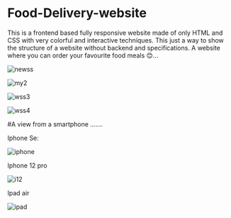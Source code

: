 # Food-Delivery-website
This is a frontend based fully responsive website made of only HTML and CSS with very colorful and interactive techniques.
This just a way to show the structure of a website without backend and specifications.
A website where you can order your favourite food meals 😊...


![newss](https://user-images.githubusercontent.com/95410218/185426830-204860c2-14e8-47ff-86d4-f14eea955982.PNG)



![my2](https://user-images.githubusercontent.com/95410218/185185038-821e0e52-4bea-444e-ac87-fad620257170.PNG)



![wss3](https://user-images.githubusercontent.com/95410218/184502551-d0feab9a-0614-4ec3-9f30-be2ae2eb0330.PNG)


![wss4](https://user-images.githubusercontent.com/95410218/184502554-6a490815-8bf0-4beb-b460-f75eed585132.PNG)
  

#A view from a smartphone .......

Iphone Se:

![iphone](https://user-images.githubusercontent.com/95410218/185364514-0acbd38d-3195-4a61-b2bf-2665dfb7271b.PNG)

Iphone 12 pro

![i12](https://user-images.githubusercontent.com/95410218/185364639-7efd8903-7ce8-444b-a0d9-cf7d64a68f11.PNG)

Ipad air

![ipad](https://user-images.githubusercontent.com/95410218/185364732-395e18a4-9263-4c25-abed-e5c8e429ff2f.PNG)








